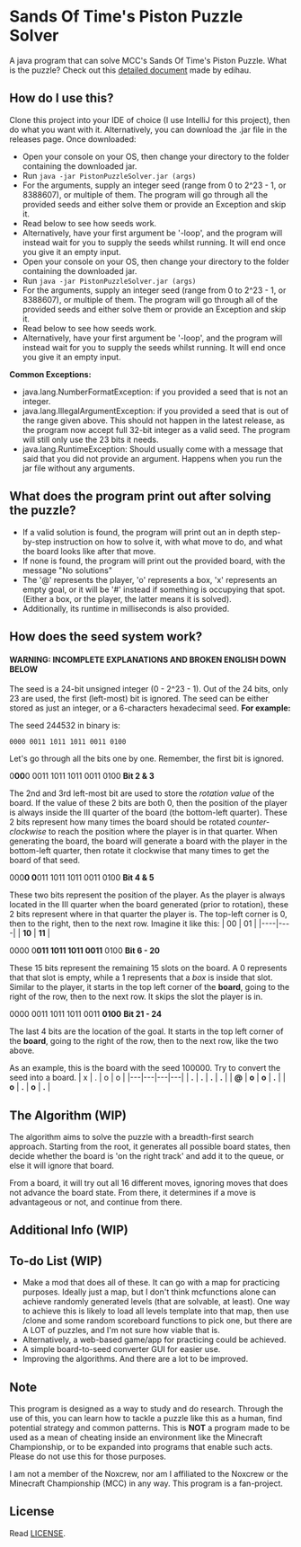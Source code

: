 # Sands Of Time's Piston Puzzle Solver
A java program that can solve MCC's Sands Of Time's Piston Puzzle.
What is the puzzle? Check out this [detailed document](https://docs.google.com/document/d/1ZbfKo57hn-H5eb_VkiYvJ5Ib-VdNfRtCjPyNy1HkyK8) made by edihau.

## How do I use this?
Clone this project into your IDE of choice (I use IntelliJ for this project), then do what you want with it.
Alternatively, you can download the .jar file in the releases page. Once downloaded:

- Open your console on your OS, then change your directory to the folder containing the downloaded jar.
- Run `java -jar PistonPuzzleSolver.jar (args)`
- For the arguments, supply an integer seed (range from 0 to 2^23 - 1, or 8388607), or multiple of them. The program will go through all the provided seeds and either solve them or provide an Exception and skip it.
- Read below to see how seeds work.
- Alternatively, have your first argument be '-loop', and the program will instead wait for you to supply the seeds whilst running. It will end once you give it an empty input.
 - Open your console on your OS, then change your directory to the folder containing the downloaded jar.
 - Run `java -jar PistonPuzzleSolver.jar (args)`
 - For the arguments, supply an integer seed (range from 0 to 2^23 - 1, or 8388607), or multiple of them. The program will go through all of the provided seeds and either solve them or provide an Exception and skip it.
 - Read below to see how seeds work.
 - Alternatively, have your first argument be '-loop', and the program will instead wait for you to supply the seeds whilst running. It will end once you give it an empty input.

**Common Exceptions:**

- java.lang.NumberFormatException: if you provided a seed that is not an integer.
- java.lang.IllegalArgumentException: if you provided a seed that is out of the range given above. This should not happen in the latest release, as the program now accept full 32-bit integer as a valid seed. The program will still only use the 23 bits it needs.
- java.lang.RuntimeException: Should usually come with a message that said that you did not provide an argument. Happens when you run the jar file without any arguments.
## What does the program print out after solving the puzzle?
- If a valid solution is found, the program will print out an in depth step-by-step instruction on how to solve it, with what move to do, and what the board looks like after that move.
- If none is found, the program will print out the provided board, with the message "No solutions"
- The '@' represents the player, 'o' represents a box, 'x' represents an empty goal, or it will be '#' instead if something is occupying that spot. (Either a box, or the player, the latter means it is solved).
- Additionally, its runtime in milliseconds is also provided.
## How does the seed system work?
#### **WARNING: INCOMPLETE EXPLANATIONS AND BROKEN ENGLISH DOWN BELOW**

The seed is a 24-bit unsigned integer (0 - 2^23 - 1). Out of the 24 bits, only 23 are used, the first (left-most) bit is ignored. The seed can be either stored as just an integer, or a 6-characters hexadecimal seed.
**For example:**

The seed 244532 in binary is:

    0000 0011 1011 1011 0011 0100

Let's go through all the bits one by one. Remember, the first bit is ignored.

0**00**0 0011 1011 1011 0011 0100 **Bit 2 & 3**

The 2nd and 3rd left-most bit are used to store the *rotation value* of the board. If the value of these 2 bits are both 0, then the position of the player is always inside the III quarter of the board (the bottom-left quarter). These 2 bits represent how many times the board should be rotated *counter-clockwise* to reach the position where the player is in that quarter.
When generating the board, the board will generate a board with the player in the bottom-left quarter, then rotate it clockwise that many times to get the board of that seed.

000**0 0**011 1011 1011 0011 0100 **Bit 4 & 5**

These two bits represent the position of the player. As the player is always  located in the III quarter when the board generated (prior to rotation), these 2 bits represent where in that quarter the player is. The top-left corner is 0, then to the right, then to the next row. Imagine it like this:
| 00 | 01 |
|----|----|
| **10** | **11** |

0000 0**011 1011 1011 0011** 0100 **Bit 6 - 20**

These 15 bits represent the remaining 15 slots on the board. A 0 represents that that slot is empty, while a 1 represents that a *box* is inside that slot.
Similar to the player, it starts in the top left corner of the **board**, going to the right of the row, then to the next row. It skips the slot the player is in.


0000 0011 1011 1011 0011 **0100** **Bit 21 - 24**

The last 4 bits are the location of the goal. It starts in the top left corner of the **board**, going to the right of the row, then to the next row, like the two above.

As an example, this is the board with the seed 100000. Try to convert the seed into a board.
| x | . | o | o |
|---|---|---|---|
| **.** | **.** | **.** | **.** |
| **@** | **o** | **o** | **.** |
| **o** | **.** | **o** | **.** |
## The Algorithm (WIP)
The algorithm aims to solve the puzzle with a breadth-first search approach. Starting from the root, it generates all possible board states, then decide whether the board is 'on the right track' and add it to the queue, or else it will ignore that board.

From a board, it will try out all 16 different moves, ignoring moves that does not advance the board state. From there, it determines if a move is advantageous or not, and continue from there.
## Additional Info (WIP)
## To-do List (WIP)
- Make a mod that does all of these. It can go with a map for practicing purposes. Ideally just a map, but I don't think mcfunctions alone can achieve randomly generated levels (that are solvable, at least). One way to achieve this is likely to load all levels template into that map, then use /clone and some random scoreboard functions to pick one, but there are A LOT of puzzles, and I'm not sure how viable that is.
- Alternatively, a web-based game/app for practicing could be achieved.
- A simple board-to-seed converter GUI for easier use.
- Improving the algorithms. And there are a lot to be improved.
## Note
This program is designed as a way to study and do research. Through the use of this, you can learn how to tackle a puzzle like this as a human, find potential strategy and common patterns. This is **NOT** a program made to be used as a mean of cheating inside an environment like the Minecraft Championship, or to be expanded into programs that enable such acts. Please do not use this for those purposes.

I am not a member of the Noxcrew, nor am I affiliated to the Noxcrew or the Minecraft Championship (MCC) in any way. This program is a fan-project.
## License
Read [LICENSE](https://github.com/LongCTygo/sot-piston-puzzle/blob/master/LICENSE).
